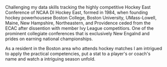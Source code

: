 Challenging my data skills tracking the highly competitive Hockey East Conference of NCAA DI
Hockey East, formed in 1984, when founding hockey powerhousese Boston College, Boston University, UMass-Lowell, Maine, New Hampshire, Northeastern, and Providence ceded from the ECAC after dissention with member Ivy League competitiors. One of the prominent collegiate conferences that is exclusively New Engalnd and prides on earning national championships. 

As a resident in the Boston area who attends hockey matches I am intrigued to apply the practical competencies, put a stat to a player's or coach's name and watch a intriguing season unfold. 
